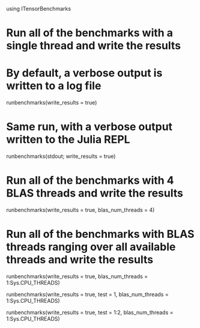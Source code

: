 using ITensorBenchmarks

# Run all of the benchmarks with a single thread and write the results
# By default, a verbose output is written to a log file
runbenchmarks(write_results = true)

# Same run, with a verbose output written to the Julia REPL
runbenchmarks(stdout; write_results = true)

# Run all of the benchmarks with 4 BLAS threads and write the results
runbenchmarks(write_results = true, blas_num_threads = 4)

# Run all of the benchmarks with BLAS threads ranging over all available threads and write the results
runbenchmarks(write_results = true, blas_num_threads = 1:Sys.CPU_THREADS)

runbenchmarks(write_results = true, test = 1, blas_num_threads = 1:Sys.CPU_THREADS)

runbenchmarks(write_results = true, test = 1:2, blas_num_threads = 1:Sys.CPU_THREADS)

